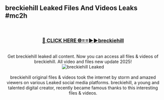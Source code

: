 ## breckiehill Leaked Files And Videos Leaks #mc2h
<br>
<div align="center">
<h3><a href="https://watchclip.my.id/breckiehill" rel="nofollow">🔴 CLICK HERE 🌐==►►breckiehill</a></h3>
<br>
Get breckiehill leaked all content. Now you can access all files & videos of breckiehill. All video and files new update 2025!
<br>
<a href="https://watchclip.my.id/breckiehill" rel="nofollow" data-target="animated-image.originalLink"><img src="https://i.ibb.co.com/WyWwxjT/player-gif2.gif" alt="breckiehill Leaked" style="max-width: 100%; display: inline-block;" data-target="animated-image.originalImage"></a>
<br><br>
breckiehill original files & videos took the internet by storm and amazed viewers on various Leaked social media platforms. breckiehill, a young and talented digital creator, recently became famous thanks to this interesting files & videos.
</div>
<br>